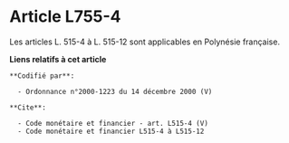 # Article L755-4

Les articles L. 515-4 à L. 515-12 sont applicables en Polynésie française.

**Liens relatifs à cet article**

	**Codifié par**:

	  - Ordonnance n°2000-1223 du 14 décembre 2000 (V)

	**Cite**:

	  - Code monétaire et financier - art. L515-4 (V)
	  - Code monétaire et financier L515-4 à L515-12
